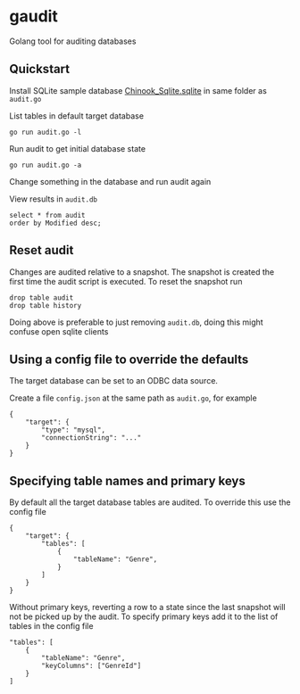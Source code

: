 # gaudit

Golang tool for auditing databases


## Quickstart

Install SQLite sample database 
[Chinook_Sqlite.sqlite](https://chinookdatabase.codeplex.com/) 
in same folder as `audit.go`
    
List tables in default target database
 
    go run audit.go -l

Run audit to get initial database state

    go run audit.go -a
    
Change something in the database and run audit again 
    
View results in `audit.db`

    select * from audit
    order by Modified desc;
    
    
## Reset audit

Changes are audited relative to a snapshot.
The snapshot is created the first time the audit script is executed.
To reset the snapshot run

    drop table audit
    drop table history
    
Doing above is preferable to just removing `audit.db`,
doing this might confuse open sqlite clients


## Using a config file to override the defaults
    
The target database can be set to an ODBC data source.

Create a file `config.json` at the same path as `audit.go`, for example

    {
        "target": {
            "type": "mysql",
            "connectionString": "..."
        }
    }


## Specifying table names and primary keys

By default all the target database tables are audited.
To override this use the config file

    {
        "target": {
            "tables": [
                {
                    "tableName": "Genre",
                }
            ]
        }
    }


Without primary keys, reverting a row to a state since the last snapshot will 
not be picked up by the audit. To specify primary keys add it to the list of 
tables in the config file

    "tables": [
        {
            "tableName": "Genre",
            "keyColumns": ["GenreId"]
        }
    ]






